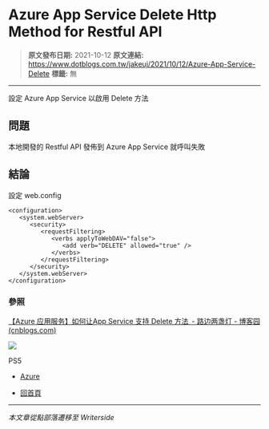 # Azure App Service Delete Http Method for Restful API

> **原文發布日期:** 2021-10-12
> **原文連結:** https://www.dotblogs.com.tw/jakeuj/2021/10/12/Azure-App-Service-Delete
> **標籤:** 無

---

設定 Azure App Service 以啟用 Delete 方法

## 問題

本地開發的 Restful API 發佈到 Azure App Service 就呼叫失敗

## 結論

設定 web.config

```
<configuration>
   <system.webServer>
      <security>
         <requestFiltering>
            <verbs applyToWebDAV="false">
               <add verb="DELETE" allowed="true" />
            </verbs>
         </requestFiltering>
      </security>
   </system.webServer>
</configuration>
```

### 參照

[【Azure 应用服务】如何让App Service 支持 Delete 方法  - 路边两盏灯 - 博客园 (cnblogs.com)](https://www.cnblogs.com/lulight/p/15092019.html)

![](https://card.psnprofiles.com/1/jakeuj.png)

PS5

* [Azure](/jakeuj/Tags?qq=Azure)

* [回首頁](/jakeuj)

---

*本文章從點部落遷移至 Writerside*

